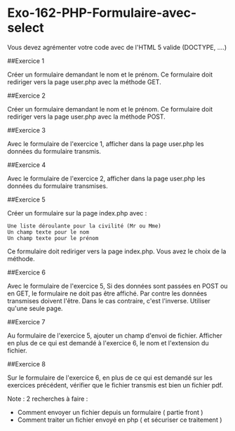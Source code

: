 # Exo-162-PHP-Formulaire-avec-select



Vous devez agrémenter votre code avec de l'HTML 5 valide (DOCTYPE, ....) 

##Exercice 1 

Créer un formulaire demandant le nom et le prénom. Ce formulaire doit rediriger vers la page user.php avec la méthode GET.


##Exercice 2 

Créer un formulaire demandant le nom et le prénom. Ce formulaire doit rediriger vers la page user.php avec la méthode POST.


##Exercice 3 

Avec le formulaire de l'exercice 1, afficher dans la page user.php les données du formulaire transmis.


##Exercice 4 

Avec le formulaire de l'exercice 2, afficher dans la page user.php les données du formulaire transmises.


##Exercice 5 

Créer un formulaire sur la page index.php avec :

    Une liste déroulante pour la civilité (Mr ou Mme)
    Un champ texte pour le nom
    Un champ texte pour le prénom

Ce formulaire doit rediriger vers la page index.php. Vous avez le choix de la méthode.


##Exercice 6 

Avec le formulaire de l'exercice 5, Si des données sont passées en POST ou en GET, le formulaire ne doit pas être affiché. Par contre les données transmises doivent l'être. Dans le cas contraire, c'est l'inverse.
Utiliser qu'une seule page.


##Exercice 7 

Au formulaire de l'exercice 5, ajouter un champ d'envoi de fichier. Afficher en plus de ce qui est demandé à l'exercice 6, le nom et l'extension du fichier.


##Exercice 8 

Sur le formulaire de l'exercice 6, en plus de ce qui est demandé sur les exercices précédent, vérifier que le fichier transmis est bien un fichier pdf.


Note :
2 recherches à faire :
- Comment envoyer un fichier depuis un formulaire ( partie front )
- Comment traiter un fichier envoyé en php ( et sécuriser ce traitement )